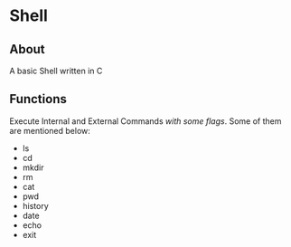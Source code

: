 # Shell

## About

A basic Shell written in C

## Functions

Execute Internal and External Commands *with some flags*. Some of them are mentioned below:
* ls
* cd
* mkdir
* rm
* cat
* pwd
* history
* date
* echo
* exit
